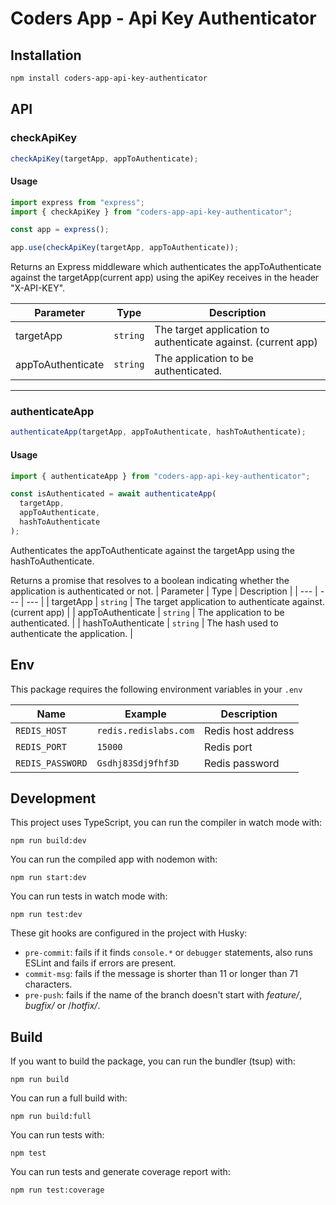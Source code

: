# Coders App - Api Key Authenticator

## Installation

```sh
npm install coders-app-api-key-authenticator
```

## API

### checkApiKey

```ts
checkApiKey(targetApp, appToAuthenticate);
```

#### Usage

```ts
import express from "express";
import { checkApiKey } from "coders-app-api-key-authenticator";

const app = express();

app.use(checkApiKey(targetApp, appToAuthenticate));
```

Returns an Express middleware which authenticates the appToAuthenticate against the targetApp(current app) using the apiKey receives in the header "X-API-KEY".

| Parameter         | Type     | Description                                                   |
| ----------------- | -------- | ------------------------------------------------------------- |
| targetApp         | `string` | The target application to authenticate against. (current app) |
| appToAuthenticate | `string` | The application to be authenticated.                          |

---

### authenticateApp

```ts
authenticateApp(targetApp, appToAuthenticate, hashToAuthenticate);
```

#### Usage

```ts
import { authenticateApp } from "coders-app-api-key-authenticator";

const isAuthenticated = await authenticateApp(
  targetApp,
  appToAuthenticate,
  hashToAuthenticate
);
```

Authenticates the appToAuthenticate against the targetApp using the hashToAuthenticate.

Returns a promise that resolves to a boolean indicating whether the application is authenticated or not.
| Parameter | Type | Description |
| --- | --- | --- |
| targetApp | `string` | The target application to authenticate against. (current app) |
| appToAuthenticate | `string` | The application to be authenticated. |
| hashToAuthenticate | `string` | The hash used to authenticate the application. |

## Env

This package requires the following environment variables in your `.env`

| Name             | Example               | Description        |
| ---------------- | --------------------- | ------------------ |
| `REDIS_HOST`     | `redis.redislabs.com` | Redis host address |
| `REDIS_PORT`     | `15000`               | Redis port         |
| `REDIS_PASSWORD` | `Gsdhj83Sdj9fhf3D`    | Redis password     |

## Development

This project uses TypeScript, you can run the compiler in watch mode with:

```
npm run build:dev
```

You can run the compiled app with nodemon with:

```
npm run start:dev
```

You can run tests in watch mode with:

```
npm run test:dev
```

These git hooks are configured in the project with Husky:

- `pre-commit`: fails if it finds `console.*` or `debugger` statements, also runs ESLint and fails if errors are present.
- `commit-msg`: fails if the message is shorter than 11 or longer than 71 characters.
- `pre-push`: fails if the name of the branch doesn't start with _feature/_, _bugfix/_ or /_hotfix/_.

## Build

If you want to build the package, you can run the bundler (tsup) with:

```
npm run build
```

You can run a full build with:

```
npm run build:full
```

You can run tests with:

```
npm test
```

You can run tests and generate coverage report with:

```
npm run test:coverage
```
